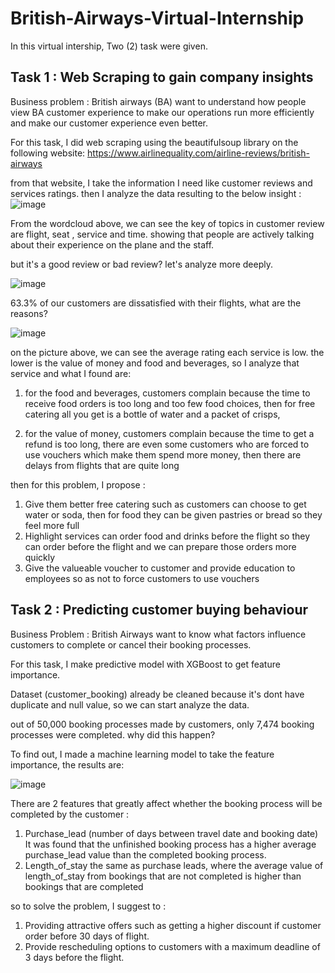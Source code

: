 # British-Airways-Virtual-Internship

In this virtual intership, Two (2) task were given.

## Task 1 : Web Scraping to gain company insights

Business problem : British airways (BA) want to understand how people view BA customer experience to make our operations run more efficiently and make our customer experience even better.

For this task, I did web scraping using the beautifulsoup library on the following website: https://www.airlinequality.com/airline-reviews/british-airways

from that website, I take the information I need like customer reviews and services ratings. then I analyze the data resulting to the below insight :
![image](Frequent_words.png)

From the wordcloud above, we can see the key of topics in customer review are flight, seat , service and time. showing that people are actively talking about their experience on the plane and the staff.

but it's a good review or bad review? let's analyze more deeply.

![image](https://user-images.githubusercontent.com/94748637/204512837-5b809db4-70a9-4130-a09b-a6ad4e144137.png)

63.3% of our customers are dissatisfied with their flights, what are the reasons?

![image](https://user-images.githubusercontent.com/94748637/204498621-faf29646-b71c-4ad9-bdb3-9cd07924a4a9.png)

on the picture above, we can see the average rating each service is low. the lower is the value of money and food and beverages, so I analyze that service and what I found are:

1. for the food and beverages, customers complain because the time to receive food orders is too long and too few food choices, then for free catering all you get is a bottle of water and a packet of crisps,

2. for the value of money, customers complain because the time to get a refund is too long, there are even some customers who are forced to use vouchers which make them spend more money, then there are delays from flights that are quite long

then for this problem, I propose :
1. Give them better free catering such as customers can choose to get water or soda, then for food they can be given pastries or bread so they feel more full
2. Highlight services can order food and drinks before the flight so they can order before the flight and we can prepare those orders more quickly
3. Give the valueable voucher to customer and provide education to employees so as not to force customers to use vouchers

## Task 2 : Predicting customer buying behaviour

Business Problem : British Airways want to know what factors influence customers to complete or cancel their booking processes.

For this task, I make predictive model with XGBoost to get feature importance.

Dataset (customer_booking) already be cleaned because it's dont have duplicate and null value, so we can start analyze the data.

out of 50,000 booking processes made by customers, only 7,474 booking processes were completed. why did this happen?

To find out, I made a machine learning model to take the feature importance, the results are:

![image](https://user-images.githubusercontent.com/94748637/204530985-a76169d0-4cdd-4def-a197-49bcdc5726f1.png)

There are 2 features that greatly affect whether the booking process will be completed by the customer :
1. Purchase_lead (number of days between travel date and booking date)
   It was found that the unfinished booking process has a higher average purchase_lead value than the completed booking process.
2. Length_of_stay
   the same as purchase leads, where the average value of length_of_stay from bookings that are not completed is higher than bookings that are completed

so to solve the problem, I suggest to :
1. Providing attractive offers such as getting a higher discount if customer order before 30 days of flight.
2. Provide rescheduling options to customers with a maximum deadline of 3 days before the flight.
